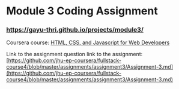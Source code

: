# Module 3 Coding Assignment 
### https://gayu-thri.github.io/projects/module3/

Coursera course: [HTML, CSS, and Javascript for Web Developers](https://www.coursera.org/learn/html-css-javascript-for-web-developers)

Link to the assignment question link to the assignment: 
[https://github.com/jhu-ep-coursera/fullstack-course4/blob/master/assignments/assignment3/Assignment-3.md](https://github.com/jhu-ep-coursera/fullstack-course4/blob/master/assignments/assignment3/Assignment-3.md)
